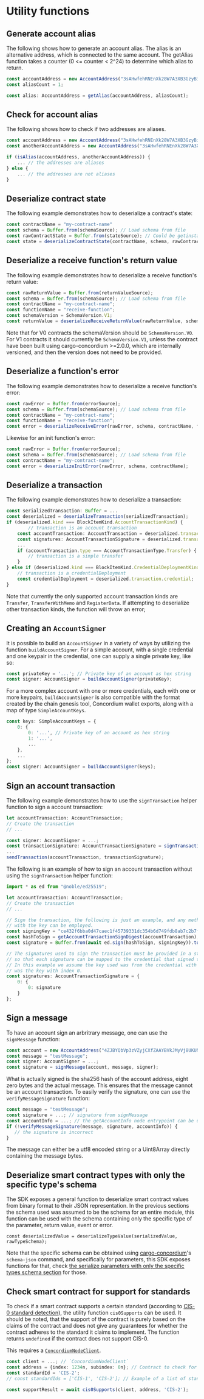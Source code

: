 # Utility functions

## Generate account alias
The following shows how to generate an account alias. The alias is an alternative address, which is connected to the same account.
The getAlias function takes a counter (0 <= counter < 2^24) to determine which alias to return.
```ts
const accountAddress = new AccountAddress("3sAHwfehRNEnXk28W7A3XB3GzyBiuQkXLNRmDwDGPUe8JsoAcU");
const aliasCount = 1;

const alias: AccountAddress = getAlias(accountAddress, aliasCount);
```

## Check for account alias
The following shows how to check if two addresses are aliases.
```ts
const accountAddress = new AccountAddress("3sAHwfehRNEnXk28W7A3XB3GzyBiuQkXLNRmDwDGPUe8JsoAcU");
const anotherAccountAddress = new AccountAddress("3sAHwfehRNEnXk28W7A3XB3GzyBiuQkXLNRmDwDGJhiz8WxC5b");

if (isAlias(accountAddress, anotherAccountAddress)) {
    ... // the addresses are aliases
} else {
    ... // the addresses are not aliases
}
```

## Deserialize contract state
The following example demonstrates how to deserialize a contract's state:

```ts
const contractName = "my-contract-name"
const schema = Buffer.from(schemaSource); // Load schema from file
const rawContractState = Buffer.from(stateSource); // Could be getinstanceInfo(...).model
const state = deserializeContractState(contractName, schema, rawContractState);
```

## Deserialize a receive function's return value
The following example demonstrates how to deserialize a receive function's return value:

```ts
const rawReturnValue = Buffer.from(returnValueSource);
const schema = Buffer.from(schemaSource); // Load schema from file
const contractName = "my-contract-name";
const functionName = "receive-function";
const schemaVersion = SchemaVersion.V1;
const returnValue = deserializeReceiveReturnValue(rawReturnValue, schema, contractName, functionName, schemaVersion);
```

Note that for V0 contracts the schemaVersion should be `SchemaVersion.V0`. For V1 contracts it should currently be `SchemaVersion.V1`, unless the contract have been built using cargo-concordium >=2.0.0, which are internally versioned, and then the version does not need to be provided.

## Deserialize a function's error
The following example demonstrates how to deserialize a receive function's error:

```ts
const rawError = Buffer.from(errorSource);
const schema = Buffer.from(schemaSource); // Load schema from file
const contractName = "my-contract-name";
const functionName = "receive-function";
const error = deserializeReceiveError(rawError, schema, contractName, functionName);
```

Likewise for an init function's error:

```ts
const rawError = Buffer.from(errorSource);
const schema = Buffer.from(schemaSource); // Load schema from file
const contractName = "my-contract-name";
const error = deserializeInitError(rawError, schema, contractName);
```

## Deserialize a transaction
The following example demonstrates how to deserialize a transaction:

```ts
const serializedTransaction: Buffer = ...
const deserialized = deserializeTransaction(serializedTransaction);
if (deserialized.kind === BlockItemKind.AccountTransactionKind) {
        // transaction is an account transaction
    const accountTransaction: AccountTransaction = deserialized.transaction.accountTransaction;
    const signatures: AccountTransactionSignature = deserialized.transaction.signatures;
    ...
    if (accountTransaction.type === AccountTransactionType.Transfer) {
        // transaction is a simple transfer
    }
} else if (deserialized.kind === BlockItemKind.CredentialDeploymentKind) {
    // transaction is a credentialDeployment
    const credentialDeployment = deserialized.transaction.credential;
}
```

Note that currently the only supported account transaction kinds are `Transfer`, `TransferWithMemo` and `RegisterData`. If attempting to deserialize other transaction kinds, the function will throw an error;

## Creating an `AccountSigner`
It is possible to build an `AccountSigner` in a variety of ways by utilizing the function `buildAccountSigner`. For a simple account, with a single credential and one keypair in the credential, one can supply a single private key, like so:

```ts
const privateKey = '...'; // Private key of an account as hex string
const signer: AccountSigner = buildAccountSigner(privateKey);
```

For a more complex account with one or more credentials, each with one or more keypairs, `buildAccountSigner` is also compatible with the format created by the chain genesis tool, Concordium wallet exports, along with a map of type `SimpleAccountKeys`.

```ts
const keys: SimpleAccountKeys = {
    0: {
        0: '...', // Private key of an account as hex string
        1: '...',
        ...
    },
    ...
};
const signer: AccountSigner = buildAccountSigner(keys);
```

## Sign an account transaction
The following example demonstrates how to use the `signTransaction` helper function to sign a account transaction:

```ts
let accountTransaction: AccountTransaction;
// Create the transaction
// ...

const signer: AccountSigner = ...;
const transactionSignature: AccountTransactionSignature = signTransaction(accountTransaction, signer);
...
sendTransaction(accountTransaction, transactionSignature);
```

The following is an example of how to sign an account transaction without using the `signTransaction` helper function:
```ts
import * as ed from "@noble/ed25519";

let accountTransaction: AccountTransaction;
// Create the transaction
// ...

// Sign the transaction, the following is just an example, and any method for signing
// with the key can be employed.
const signingKey = "ce432f6bba0d47caec1f45739331dc354b6d749fdb8ab7c2b7f6cb24db39ca0c";
const hashToSign = getAccountTransactionSignDigest(accountTransaction);
const signature = Buffer.from(await ed.sign(hashToSign, signingKey)).toString("hex");

// The signatures used to sign the transaction must be provided in a structured way,
// so that each signature can be mapped to the credential that signed the transaction.
// In this example we assume the key used was from the credential with index 0, and it
// was the key with index 0.
const signatures: AccountTransactionSignature = {
    0: {
        0: signature
    }
};
```

## Sign a message
To have an account sign an arbritrary message, one can use the `signMessage` function: 

```ts
const account = new AccountAddress("4ZJBYQbVp3zVZyjCXfZAAYBVkJMyVj8UKUNj9ox5YqTCBdBq2M");
const message = "testMessage";
const signer: AccountSigner = ...;
const signature = signMessage(account, message, signer);
```

What is actually signed is the sha256 hash of the account address, eight zero bytes and the actual message. This ensures that the message cannot be an account transaction. To easily verify the signature, one can use the `verifyMessageSignature` function:

```ts
const message = "testMessage";
const signature = ...; // signature from signMessage
const accountInfo = ...; // the getAccountInfo node entrypoint can be used for this
if (!verifyMessageSignature(message, signature, accountInfo)) {
   // the signature is incorrect
}
```

The message can either be a utf8 encoded string or a Uint8Array directly containing the message bytes.

## Deserialize smart contract types with only the specific type's schema
The SDK exposes a general function to deserialize smart contract values from binary format to their JSON representation. In the previous sections the schema used was assumed to be the schema for an entire module, this function can be used with the schema containing only the specific type of the parameter, return value, event or error.

```
const deserializedValue = deserializeTypeValue(serializedValue, rawTypeSchema);
```

Note that the specific schema can be obtained using [cargo-concordium](https://developer.concordium.software/en/mainnet/smart-contracts/guides/setup-tools.html#cargo-concordium)'s  `schema-json` command, and specifically for parameters, this SDK exposes functions for that, check [the serialize parameters with only the specific types schema section](serialize-parameters-with-only-the-specific-types-schema) for those.

## Check smart contract for support for standards
To check if a smart contract supports a certain standard (according to [CIS-0 standard detection](https://proposals.concordium.software/CIS/cis-0.html)), the utility function `cis0Supports` can be used. It should be noted, that the support of the contract is purely based on the claims of the contract and does not give any guarantees for whether the contract adheres to the standard it claims to implement. The function returns `undefined` if the contract does not support CIS-0.

This requires a [`ConcordiumNodeClient`](../../docs/gRPC.md).

```ts
const client = ...; // `ConcordiumNodeClient`
const address = {index: 1234n, subindex: 0n}; // Contract to check for support.
const standardId = 'CIS-2';
// const standardIds = ['CIS-1', 'CIS-2']; // Example of a list of standards to check for.

const supportResult = await cis0Supports(client, address, 'CIS-2');
```
